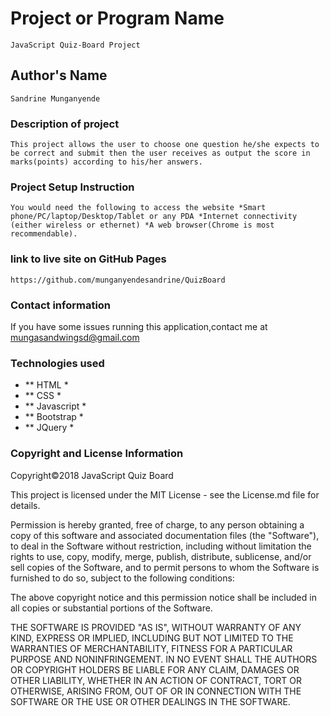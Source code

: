 # Project or Program Name
```
JavaScript Quiz-Board Project
```
## Author's Name
```
Sandrine Munganyende
```

### Description of project
```
This project allows the user to choose one question he/she expects to be correct and submit then the user receives as output the score in marks(points) according to his/her answers.
```

### Project Setup Instruction
```
You would need the following to access the website *Smart phone/PC/laptop/Desktop/Tablet or any PDA *Internet connectivity (either wireless or ethernet) *A web browser(Chrome is most recommendable).
```

### link to live site on GitHub Pages
```
https://github.com/munganyendesandrine/QuizBoard
```

### Contact information
If you have some issues running this application,contact me at mungasandwingsd@gmail.com

### Technologies used
* ** HTML *
* ** CSS *
* ** Javascript *
* ** Bootstrap *
* ** JQuery *

### Copyright and License Information
Copyright©2018 JavaScript Quiz Board

This project is licensed under the MIT License - see the License.md file for details.

Permission is hereby granted, free of charge, to any person obtaining a copy of this software and associated documentation files (the "Software"), to deal in the Software without restriction, including without limitation the rights to use, copy, modify, merge, publish, distribute, sublicense, and/or sell copies of the Software, and to permit persons to whom the Software is furnished to do so, subject to the following conditions:

The above copyright notice and this permission notice shall be included in all copies or substantial portions of the Software.

THE SOFTWARE IS PROVIDED "AS IS", WITHOUT WARRANTY OF ANY KIND, EXPRESS OR IMPLIED, INCLUDING BUT NOT LIMITED TO THE WARRANTIES OF MERCHANTABILITY, FITNESS FOR A PARTICULAR PURPOSE AND NONINFRINGEMENT. IN NO EVENT SHALL THE AUTHORS OR COPYRIGHT HOLDERS BE LIABLE FOR ANY CLAIM, DAMAGES OR OTHER LIABILITY, WHETHER IN AN ACTION OF CONTRACT, TORT OR OTHERWISE, ARISING FROM, OUT OF OR IN CONNECTION WITH THE SOFTWARE OR THE USE OR OTHER DEALINGS IN THE SOFTWARE.